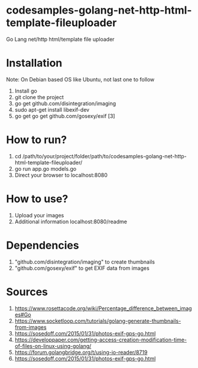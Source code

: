 # codesamples-golang-net-http-html-template-fileuploader
Go Lang net/http html/template file uploader
# Installation
Note: On Debian based OS like Ubuntu, not last one to follow
1) Install go
2) git clone the project
3) go get github.com/disintegration/imaging
4) sudo apt-get install libexif-dev
5) go get go get github.com/gosexy/exif [3]
# How to run?
1) cd /path/to/your/project/folder/path/to/codesamples-golang-net-http-html-template-fileuploader/
2) go run app.go models.go
3) Direct your browser to localhost:8080
# How to use?
1) Upload your images
2) Additional information localhost:8080/readme
# Dependencies
1) "github.com/disintegration/imaging" to create thumbnails
2) "github.com/gosexy/exif" to get EXIF data from images
# Sources
1) https://www.rosettacode.org/wiki/Percentage_difference_between_images#Go
2) https://www.socketloop.com/tutorials/golang-generate-thumbnails-from-images
3) https://sosedoff.com/2015/01/31/photos-exif-gps-go.html
4) https://developpaper.com/getting-access-creation-modification-time-of-files-on-linux-using-golang/
5) https://forum.golangbridge.org/t/using-io-reader/8719
6) https://sosedoff.com/2015/01/31/photos-exif-gps-go.html
